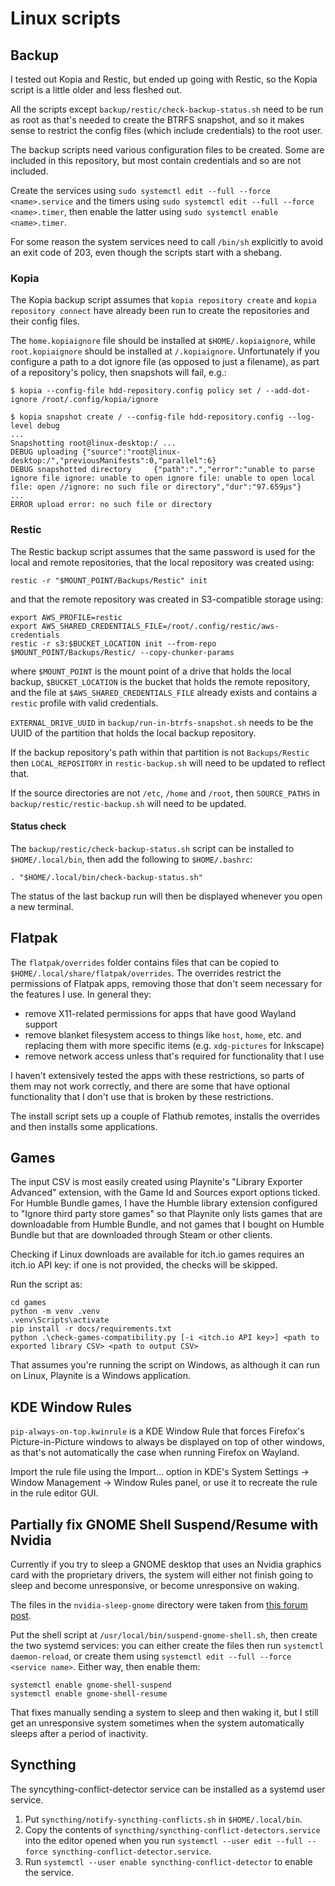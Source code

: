 Linux scripts
=============

## Backup

I tested out Kopia and Restic, but ended up going with Restic, so the Kopia script is a little older and less fleshed out.

All the scripts except `backup/restic/check-backup-status.sh` need to be run as root as that's needed to create the BTRFS snapshot, and so it makes sense to restrict the config files (which include credentials) to the root user.

The backup scripts need various configuration files to be created. Some are included in this repository, but most contain credentials and so are not included.

Create the services using `sudo systemctl edit --full --force <name>.service` and the timers using `sudo systemctl edit --full --force <name>.timer`, then enable the latter using `sudo systemctl enable <name>.timer`.

For some reason the system services need to call `/bin/sh` explicitly to avoid an exit code of 203, even though the scripts start with a shebang.

### Kopia

The Kopia backup script assumes that `kopia repository create` and `kopia repository connect` have already been run to create the repositories and their config files.

The `home.kopiaignore` file should be installed at `$HOME/.kopiaignore`, while `root.kopiaignore` should be installed at `/.kopiaignore`. Unfortunately if you configure a path to a dot ignore file (as opposed to just a filename), as part of a repository's policy, then snapshots will fail, e.g.:

```
$ kopia --config-file hdd-repository.config policy set / --add-dot-ignore /root/.config/kopia/ignore

$ kopia snapshot create / --config-file hdd-repository.config --log-level debug
...
Snapshotting root@linux-desktop:/ ...
DEBUG uploading {"source":"root@linux-desktop:/","previousManifests":0,"parallel":6}
DEBUG snapshotted directory     {"path":".","error":"unable to parse ignore file ignore: unable to open ignore file: unable to open local file: open //ignore: no such file or directory","dur":"97.659µs"}
...
ERROR upload error: no such file or directory
```

### Restic

The Restic backup script assumes that the same password is used for the local and remote repositories, that the local repository was created using:

```
restic -r "$MOUNT_POINT/Backups/Restic" init
```

and that the remote repository was created in S3-compatible storage using:

```
export AWS_PROFILE=restic
export AWS_SHARED_CREDENTIALS_FILE=/root/.config/restic/aws-credentials
restic -r s3:$BUCKET_LOCATION init --from-repo $MOUNT_POINT/Backups/Restic/ --copy-chunker-params
```

where `$MOUNT_POINT` is the mount point of a drive that holds the local backup, `$BUCKET_LOCATION` is the bucket that holds the remote repository, and the file at `$AWS_SHARED_CREDENTIALS_FILE` already exists and contains a `restic` profile with valid credentials.

`EXTERNAL_DRIVE_UUID` in `backup/run-in-btrfs-snapshot.sh` needs to be the UUID of the partition that holds the local backup repository.

If the backup repository's path within that partition is not `Backups/Restic` then `LOCAL_REPOSITORY` in `restic-backup.sh` will need to be updated to reflect that.

If the source directories are not `/etc`, `/home` and `/root`, then `SOURCE_PATHS` in `backup/restic/restic-backup.sh` will need to be updated.

#### Status check

The `backup/restic/check-backup-status.sh` script can be installed to `$HOME/.local/bin`, then add the following to `$HOME/.bashrc`:

```
. "$HOME/.local/bin/check-backup-status.sh"
```

The status of the last backup run will then be displayed whenever you open a new terminal.

## Flatpak

The `flatpak/overrides` folder contains files that can be copied to `$HOME/.local/share/flatpak/overrides`. The overrides restrict the permissions of Flatpak apps, removing those that don't seem necessary for the features I use. In general they:

- remove X11-related permissions for apps that have good Wayland support
- remove blanket filesystem access to things like `host`, `home`, etc. and replacing them with more specific items (e.g. `xdg-pictures` for Inkscape)
- remove network access unless that's required for functionality that I use

I haven't extensively tested the apps with these restrictions, so parts of them may not work correctly, and there are some that have optional functionality that I don't use that is broken by these restrictions.

The install script sets up a couple of Flathub remotes, installs the overrides and then installs some applications.

## Games

The input CSV is most easily created using Playnite's "Library Exporter Advanced" extension, with the Game Id and Sources export options ticked. For Humble Bundle games, I have the Humble library extension configured to "Ignore third party store games" so that Playnite only lists games that are downloadable from Humble Bundle, and not games that I bought on Humble Bundle but that are downloaded through Steam or other clients.

Checking if Linux downloads are available for itch.io games requires an itch.io API key: if one is not provided, the checks will be skipped.

Run the script as:

```
cd games
python -m venv .venv
.venv\Scripts\activate
pip install -r docs/requirements.txt
python .\check-games-compatibility.py [-i <itch.io API key>] <path to exported library CSV> <path to output CSV>
```

That assumes you're running the script on Windows, as although it can run on Linux, Playnite is a Windows application.

## KDE Window Rules

`pip-always-on-top.kwinrule` is a KDE Window Rule that forces Firefox's Picture-in-Picture windows to always be displayed on top of other windows, as that's not automatically the case when running Firefox on Wayland.

Import the rule file using the Import... option in KDE's System Settings -> Window Management -> Window Rules panel, or use it to recreate the rule in the rule editor GUI.

## Partially fix GNOME Shell Suspend/Resume with Nvidia

Currently if you try to sleep a GNOME desktop that uses an Nvidia graphics card with the proprietary drivers, the system will either not finish going to sleep and become unresponsive, or become unresponsive on waking.

The files in the `nvidia-sleep-gnome` directory were taken from [this forum post](https://forums.developer.nvidia.com/t/trouble-suspending-with-510-39-01-linux-5-16-0-freezing-of-tasks-failed-after-20-009-seconds/200933/12).

Put the shell script at `/usr/local/bin/suspend-gnome-shell.sh`, then create the two systemd services: you can either create the files then run `systemctl daemon-reload`, or create them using `systemctl edit --full --force <service name>`. Either way, then enable them:

```
systemctl enable gnome-shell-suspend
systemctl enable gnome-shell-resume
```

That fixes manually sending a system to sleep and then waking it, but I still get an unresponsive system sometimes when the system automatically sleeps after a period of inactivity.

## Syncthing

The syncything-conflict-detector service can be installed as a systemd user service.

1. Put `syncthing/notify-syncthing-conflicts.sh` in `$HOME/.local/bin`.
2. Copy the contents of `syncthing/syncthing-conflict-detectors.service` into the editor opened when you run `systemctl --user edit --full --force syncthing-conflict-detector.service`.
3. Run `systemctl --user enable syncthing-conflict-detector` to enable the service.
